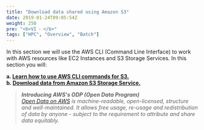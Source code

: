 ```yaml
---
title: "Download data shared using Amazon S3"
date: 2019-01-24T09:05:54Z
weight: 250
pre: "<b>VI ⁃ </b>"
tags: ["HPC", "Overview", "Batch"]
---
```


In this section we will use the AWS CLI (Command Line Interface) to work with AWS resources like EC2 Instances and S3 Storage Services. In this section you will:

**a.	[Learn how to use AWS CLI commands for S3.](http://slchen-lab-training.s3-website-ap-southeast-1.amazonaws.com/05-downloaddatafroms3/03-awsconfigs3ls.html)**  
**b.	[Download data from Amazon S3 Storage Service.](http://slchen-lab-training.s3-website-ap-southeast-1.amazonaws.com/05-downloaddatafroms3/04-downloadfroms3.html)**  

>_**Introducing AWS's ODP (Open Data Program)**  
[Open Data on AWS](https://aws.amazon.com/opendata) is machine-readable, open-licensed, structure and well-maintained. It allows free usage, re-usage and redistribution of data by anyone - subject to the requirement to attribute and share data equitably._
